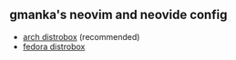 ## gmanka's neovim and neovide config

- [arch distrobox](docs/distrobox_fedora.md) (recommended)
- [fedora distrobox](docs/distrobox_arch.md)

